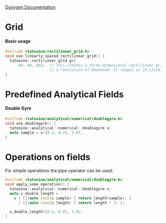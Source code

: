 [Doxygen Documentation](https://pages.vc.cs.ovgu.de/tatooine/index.html)

# Grid
#### Basic usage
``` c++
#include <tatooine/rectilinear_grid.h>
void use_linearly_spaced_rectilinear_grid() {
  tatooine::rectilinear_grid gr{
      64, 64, 64};  // This creates a three-dimensional rectilinear grid with
                    // a resolution of 64x64x64. It ranges in [0,1]x[0,1]x[0,1]
}
```

# Predefined Analytical Fields
#### Double Gyre
``` c++
#include <tatooine/analytical/numerical/doublegyre.h>
void use_doublegyre() {
  tatooine::analytical::numerical::doublegyre v;
  auto sample = v({0.1, 0.2}, 3.0);
}
```

# Operations on fields
For simple operations the pipe operator can be used:
``` c++
#include <tatooine/analytical/numerical/doublegyre.h>
void apply_some_operation() {
  tatooine::analytical::numerical::doublegyre v;
  auto v_double_length = 
    v | [](auto const& sample) { return length(sample); }
      | [](auto const& length) { return length * 2; };

  v_double_length({0.1, 0.2}, 3.0);
}
```
